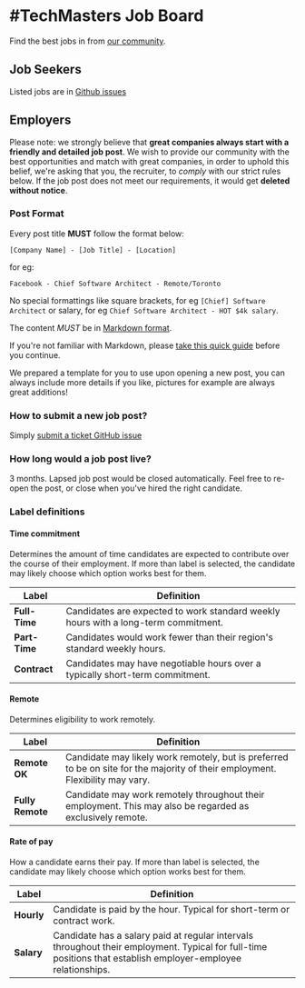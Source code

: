 # #TechMasters Job Board

Find the best jobs in from [our community](https://techmasters.chat/).

## Job Seekers

Listed jobs are in [Github issues](https://github.com/TechnologyMasters/jobs/issues)

## Employers

Please note: we strongly believe that **great companies always start with a friendly and detailed job post**. We wish to provide our community with the best opportunities and match with great companies, in order to uphold this belief, we're asking that you, the recruiter, to _comply_ with our strict rules below. If the job post does not meet our requirements, it would get **deleted without notice**.

### Post Format

Every post title **MUST** follow the format below:

```
[Company Name] - [Job Title] - [Location]
```

for eg:

```
Facebook - Chief Software Architect - Remote/Toronto
```

No special formattings like square brackets, for eg `[Chief] Software Architect` or salary, for eg `Chief Software Architect - HOT $4k salary`.

The content _MUST_ be in [Markdown format](http://commonmark.org/help/). 

If you're not familiar with Markdown, please [take this quick guide](http://commonmark.org/help/tutorial/) before you continue.

We prepared a template for you to use upon opening a new post, you can always include more details if you like, pictures for example are always great additions!

### How to submit a new job post?

Simply [submit a ticket GitHub issue](https://github.com/TechnologyMasters/jobs/issues/new)

### How long would a job post live?

3 months. Lapsed job post would be closed automatically. Feel free to re-open the post, or close when you've hired the right candidate.

### Label definitions

#### Time commitment

Determines the amount of time candidates are expected to contribute over the course of their employment. If more than label is selected, the candidate may likely choose which option works best for them.

Label | Definition
--- | ---
**Full-Time** | Candidates are expected to work standard weekly hours with a long-term commitment.
**Part-Time** | Candidates would work fewer than their region's standard weekly hours.  
**Contract** | Candidates may have negotiable hours over a typically short-term commitment.

#### Remote

Determines eligibility to work remotely.

Label | Definition
--- | ---
**Remote OK** | Candidate may likely work remotely, but is preferred to be on site for the majority of their employment. Flexibility may vary.
**Fully Remote** | Candidate may work remotely throughout their employment. This may also be regarded as exclusively remote.

#### Rate of pay

How a candidate earns their pay. If more than label is selected, the candidate may likely choose which option works best for them.

Label | Definition
--- | ---
**Hourly** | Candidate is paid by the hour. Typical for short-term or contract work.
**Salary** | Candidate has a salary paid at regular intervals throughout their employment. Typical for full-time positions that establish employer-employee relationships.

